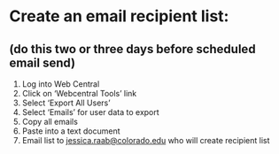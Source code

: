 # Create an email recipient list: 
## (do this two or three days before scheduled email send)
1) Log into Web Central
2) Click on ‘Webcentral Tools’ link 
3) Select ‘Export All Users’
4) Select ‘Emails’ for user data to export
5) Copy all emails
6) Paste into a text document
7) Email list to jessica.raab@colorado.edu who will create recipient list
